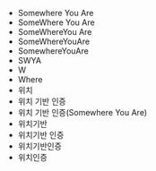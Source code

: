 ﻿- Somewhere You Are
- SomeWhere You Are
- SomeWhereYou Are
- SomeWhereYouAre
- SomewhereYouAre
- SWYA
- W
- Where
- 위치
- 위치 기반 인증
- 위치 기반 인증(Somewhere You Are)
- 위치기반
- 위치기반 인증
- 위치기반인증
- 위치인증
